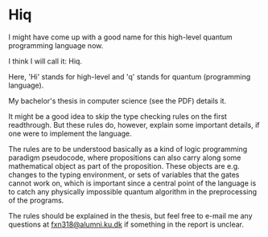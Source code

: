 # Hiq

I might have come up with a good name for this high-level quantum programming language now.

I think I will call it: Hiq.

Here, 'Hi' stands for high-level and 'q' stands for quantum (programming language).

My bachelor's thesis in computer science (see the PDF) details it. 

It might be a good idea to skip the type checking rules on the first readthrough. But these rules do, however, explain some important details, if one were to implement the language. 

The rules are to be understood basically as a kind of logic programming paradigm pseudocode, where propositions can also carry along some mathematical object as part of the proposition. These objects are e.g. changes to the typing environment, or sets of variables that the gates cannot work on, which is important since a central point of the language is to catch any physically impossible quantum algorithm in the preprocessing of the programs. 

The rules should be explained in the thesis, but feel free to e-mail me any questions at fxn318@alumni.ku.dk if something in the report is unclear.
